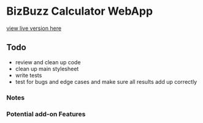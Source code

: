 # BizBuzz Calculator WebApp

[view live version here](https://bizbuzz-calculator.netlify.app)

## Todo

- review and clean up code
- clean up main stylesheet
- write tests
- test for bugs and edge cases and make sure all results add up correctly

### Notes

### Potential add-on Features

